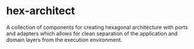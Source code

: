# hex-architect
A collection of components for creating hexagonal architecture with ports and adapters which allows for clean separation of the application and domain layers from the execution environment. 

